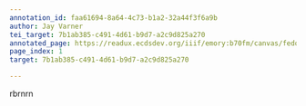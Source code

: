 ```yaml
---
annotation_id: faa61694-8a64-4c73-b1a2-32a44f3f6a9b
author: Jay Varner
tei_target: 7b1ab385-c491-4d61-b9d7-a2c9d825a270
annotated_page: https://readux.ecdsdev.org/iiif/emory:b70fm/canvas/fedora:emory:gz6dp
page_index: 1
target: 7b1ab385-c491-4d61-b9d7-a2c9d825a270

---
```

<p>rbrnrn</p>